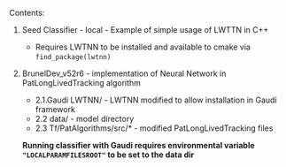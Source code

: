 Contents:
1. Seed Classifier - local - Example of simple usage of LWTTN in C++
    - Requires LWTNN to be installed and available to cmake via `find_package(lwtnn)`
    
2. BrunelDev_v52r6 - implementation of Neural Network in PatLongLivedTracking algorithm
    - 2.1.Gaudi LWTNN/ - LWTNN modified to allow installation in Gaudi framework
    - 2.2 data/ - model directory
    - 2.3 Tf/PatAlgorithms/src/* - modified PatLongLivedTracking files
    
    **Running classifier with Gaudi requires environmental variable `"LOCALPARAMFILESROOT"` to be set to the data dir**  